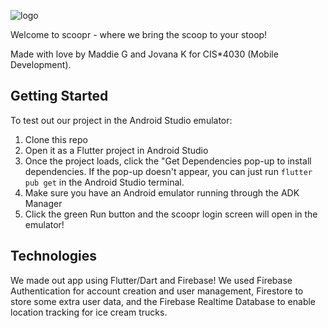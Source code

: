 ![logo](https://user-images.githubusercontent.com/26232541/114309576-9b49df80-9ab5-11eb-8c43-c7f058ec79ac.png)

Welcome to scoopr - where we bring the scoop to your stoop!

Made with love by Maddie G and Jovana K for CIS*4030 (Mobile Development).

## Getting Started

To test out our project in the Android Studio emulator:
1. Clone this repo
2. Open it as a Flutter project in Android Studio
3. Once the project loads, click the "Get Dependencies pop-up to install dependencies. If the pop-up doesn't appear, you can just run `flutter pub get` in the Android Studio terminal.
4. Make sure you have an Android emulator running through the ADK Manager
5. Click the green Run button and the scoopr login screen will open in the emulator!

## Technologies
We made out app using Flutter/Dart and Firebase!
We used Firebase Authentication for account creation and user management, Firestore to store some extra user data, and the Firebase Realtime Database to enable location tracking for ice cream trucks.
